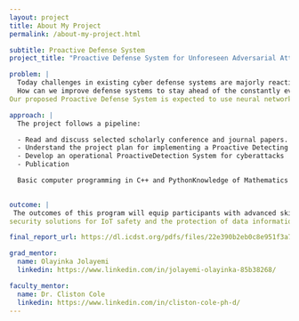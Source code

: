 ```yaml
---
layout: project
title: About My Project
permalink: /about-my-project.html

subtitle: Proactive Defense System
project_title: "Proactive Defense System for Unforeseen Adversarial Attacks"

problem: |
  Today challenges in existing cyber defense systems are majorly reactive against known adversarial attacks but not to unseen attacks. The growing concerns with current defense mechanisms are solely relying on static rules and predefined signatures to protect against threats.  
  How can we improve defense systems to stay ahead of the constantly evolving threats?
Our proposed Proactive Defense System is expected to use neural networks as a base system for learning. We will train our neural networks to learn features across several tasks such as prior attack vectors. 

approach: |
  The project follows a pipeline:

  - Read and discuss selected scholarly conference and journal papers.
  - Understand the project plan for implementing a Proactive Detecting System for unforeseen cyberattacks.
  - Develop an operational ProactiveDetection System for cyberattacks
  - Publication

  Basic computer programming in C++ and PythonKnowledge of Mathematics especially vector/matrix operations, Basic Knowledge of AI/ML Have an interest in learning advanced ML algorithms, communication networks, cybersecurity, and IoT systems.

  
outcome: |
 The outcomes of this program will equip participants with advanced skills in communication networking, cybersecurity, and ML systems tailored for cyberattack detection on IoT devices.The students will have opportunities to advance critical thinking skills in conducting basic research to develop complex ML systems by understanding legend ML algorithms for detecting cyberattacks. Additionally, they will acquire basic software programming skills in developing a ML system, system integration for IoT devices, and software configuration for networking by exchanging data over wireless links. Moreover, contribution to this project complements
security solutions for IoT safety and the protection of data information across data links in communication networks.

final_report_url: https://dl.icdst.org/pdfs/files/22e390b2eb0c8e951f3a742fda5b2d1d.pdf

grad_mentor:
  name: Olayinka Jolayemi
  linkedin: https://www.linkedin.com/in/jolayemi-olayinka-85b38268/

faculty_mentor:
  name: Dr. Cliston Cole
  linkedin: https://www.linkedin.com/in/cliston-cole-ph-d/
---
```

